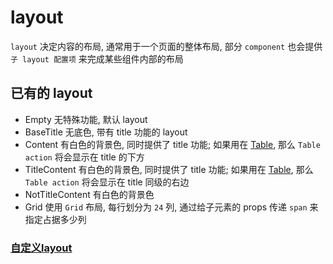 # layout

`layout` 决定内容的布局, 通常用于一个页面的整体布局, 部分 `component` 也会提供 `子 layout 配置项` 来完成某些组件内部的布局

## 已有的 layout

- Empty 无特殊功能, 默认 layout
- BaseTitle 无底色, 带有 title 功能的 layout
- Content 有白色的背景色, 同时提供了 title 功能; 如果用在 [Table](../Table/README.md), 那么 `Table action` 将会显示在 title 的下方
- TitleContent 有白色的背景色, 同时提供了 title 功能; 如果用在 [Table](../Table/README.md), 那么 `Table action` 将会显示在 title 同级的右边
- NotTitleContent 有白色的背景色
- Grid 使用 `Grid` 布局, 每行划分为 `24` 列, 通过给子元素的 props 传递 `span` 来指定占据多少列

### [自定义layout](./自定义layout.md)